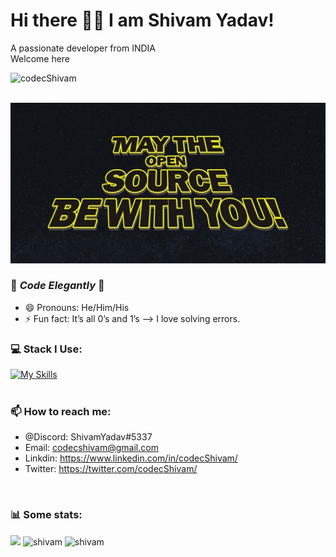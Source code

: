 # Hi there 👋🏻 I am Shivam Yadav! 
A passionate developer from INDIA<br>
Welcome here  
<p align="left"> 
  <img src="https://komarev.com/ghpvc/?username=codecShivam&label=Profile%20views&color=0e75b6&style=flat" alt="codecShivam" /> </p>
<br>

<img src="https://github.com/codecShivam/codecShivam/blob/ae505263bf417e5c2591d17b5b860369247d5641/May-the-Open-Source-be-with-you-768x391.jpg"  alt="codecshivam" />
<br>

<!--
**codecShivam/codecShivam** is a ✨ _special_ ✨ repository because its `README.md` (this file) appears on your GitHub profile.
-->

### 💙 _Code Elegantly_ 💙
<!-- - 🔭 I’m currently working on .. -->
<!-- - 👯 I’m looking to collaborate on ... -->
<!-- - 🤔 I’m looking for help with ... -->
- 😄 Pronouns: He/Him/His
- ⚡ Fun fact: It’s all 0’s and 1’s
--> I love solving errors.

### 💻 Stack I Use:<br>
[![My Skills](https://skillicons.dev/icons?i=c,html,css,tailwind,vite,javascript,react,git,bootstrap,typescript)](https://skillicons.dev) 
<br>
<br>
### 📫 How to reach me: 
- @Discord: ShivamYadav#5337
- Email: codecshivam@gmail.com
- Linkdin: https://www.linkedin.com/in/codecShivam/
- Twitter: https://twitter.com/codecShivam/
<br>
<h3> 📊 Some stats: </h3>
<img height="180em" src="https://github-readme-stats.vercel.app/api?username=codecShivam&show_icons=true&hide_border=true&&count_private=true&include_all_commits=true" /> 
<img src="https://github-readme-stats.vercel.app/api/top-langs?username=codecShivam&show_icons=true&locale=en&layout=compact" alt="shivam" />
<img src="https://github-readme-streak-stats.herokuapp.com/?user=codecShivam&" alt="shivam" />
<br>
